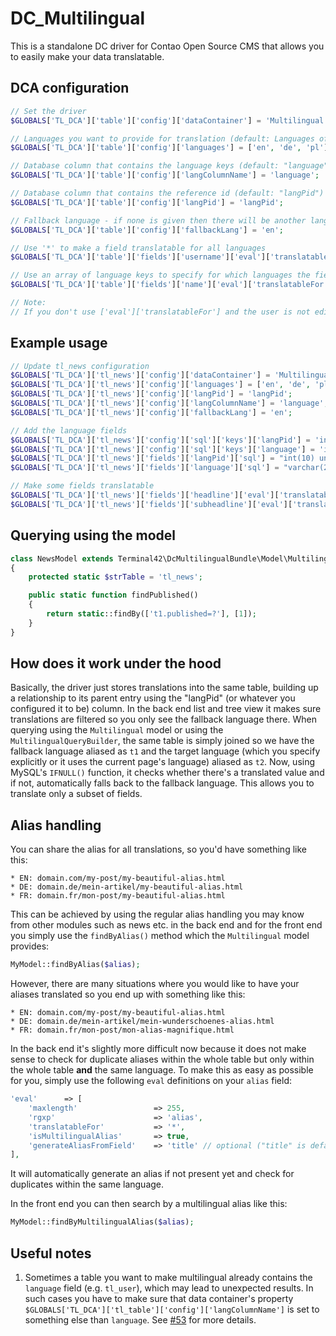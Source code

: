 DC_Multilingual
===============

This is a standalone DC driver for Contao Open Source CMS that allows you to easily make your data translatable.

## DCA configuration

```php
// Set the driver
$GLOBALS['TL_DCA']['table']['config']['dataContainer'] = 'Multilingual';

// Languages you want to provide for translation (default: Languages of all root pages)
$GLOBALS['TL_DCA']['table']['config']['languages'] = ['en', 'de', 'pl'];

// Database column that contains the language keys (default: "language")
$GLOBALS['TL_DCA']['table']['config']['langColumnName'] = 'language';

// Database column that contains the reference id (default: "langPid")
$GLOBALS['TL_DCA']['table']['config']['langPid'] = 'langPid';

// Fallback language - if none is given then there will be another language "fallback" selectable from the dropdown
$GLOBALS['TL_DCA']['table']['config']['fallbackLang'] = 'en';

// Use '*' to make a field translatable for all languages
$GLOBALS['TL_DCA']['table']['fields']['username']['eval']['translatableFor'] = '*';

// Use an array of language keys to specify for which languages the field is translatable
$GLOBALS['TL_DCA']['table']['fields']['name']['eval']['translatableFor'] = ['de'];

// Note:
// If you don't use ['eval']['translatableFor'] and the user is not editing the fallback language, then the field will be hidden for all the languages
```

## Example usage

```php
// Update tl_news configuration
$GLOBALS['TL_DCA']['tl_news']['config']['dataContainer'] = 'Multilingual';
$GLOBALS['TL_DCA']['tl_news']['config']['languages'] = ['en', 'de', 'pl'];
$GLOBALS['TL_DCA']['tl_news']['config']['langPid'] = 'langPid';
$GLOBALS['TL_DCA']['tl_news']['config']['langColumnName'] = 'language';
$GLOBALS['TL_DCA']['tl_news']['config']['fallbackLang'] = 'en';

// Add the language fields
$GLOBALS['TL_DCA']['tl_news']['config']['sql']['keys']['langPid'] = 'index';
$GLOBALS['TL_DCA']['tl_news']['config']['sql']['keys']['language'] = 'index';
$GLOBALS['TL_DCA']['tl_news']['fields']['langPid']['sql'] = "int(10) unsigned NOT NULL default '0'";
$GLOBALS['TL_DCA']['tl_news']['fields']['language']['sql'] = "varchar(2) NOT NULL default ''";

// Make some fields translatable
$GLOBALS['TL_DCA']['tl_news']['fields']['headline']['eval']['translatableFor'] = '*';
$GLOBALS['TL_DCA']['tl_news']['fields']['subheadline']['eval']['translatableFor'] = ['de'];
```

## Querying using the model

```php
class NewsModel extends Terminal42\DcMultilingualBundle\Model\Multilingual
{
	protected static $strTable = 'tl_news';

	public static function findPublished()
	{
		return static::findBy(['t1.published=?'], [1]);
	}
}
```

## How does it work under the hood

Basically, the driver just stores translations into the same table, building up
a relationship to its parent entry using the "langPid" (or whatever you
configured it to be) column. In the back end list and tree view it makes sure
translations are filtered so you only see the fallback language there.
When querying using the `Multilingual` model or using the
`MultilingualQueryBuilder`, the same table is simply joined so we have the
fallback language aliased as `t1` and the target language (which you specify
 explicitly or it uses the current page's language) aliased as `t2`. Now, using
 MySQL's `IFNULL()` function, it checks whether there's a translated value and
 if not, automatically falls back to the fallback language. This allows you to
 translate only a subset of fields.


## Alias handling

You can share the alias for all translations, so you'd have something like this:

    * EN: domain.com/my-post/my-beautiful-alias.html
    * DE: domain.de/mein-artikel/my-beautiful-alias.html
    * FR: domain.fr/mon-post/my-beautiful-alias.html

This can be achieved by using the regular alias handling you may know from
other modules such as news etc. in the back end and for the front end you simply
use the `findByAlias()` method which the `Multilingual` model provides:

```php
MyModel::findByAlias($alias);
```

However, there are many situations where you would like to have your aliases
translated so you end up with something like this:

    * EN: domain.com/my-post/my-beautiful-alias.html
    * DE: domain.de/mein-artikel/mein-wunderschoenes-alias.html
    * FR: domain.fr/mon-post/mon-alias-magnifique.html

In the back end it's slightly more difficult now because it does not make sense
to check for duplicate aliases within the whole table but only within the whole
table **and** the same language. To make this as easy as possible for you, simply
use the following `eval` definitions on your `alias` field:

```php
'eval'      => [
    'maxlength'                 => 255,
    'rgxp'                      => 'alias',
    'translatableFor'           => '*',
    'isMultilingualAlias'       => true,
    'generateAliasFromField'    => 'title' // optional ("title" is default)
],
```

It will automatically generate an alias if not present yet and check for
duplicates within the same language.

In the front end you can then search by a multilingual alias like this:

```php
MyModel::findByMultilingualAlias($alias);
```

## Useful notes

1. Sometimes a table you want to make multilingual already contains the `language` field (e.g. `tl_user`), 
which may lead to unexpected results. In such cases you have to make sure that data container's property
`$GLOBALS['TL_DCA']['tl_table']['config']['langColumnName']` is set to something else than `language`. 
See [#53](https://github.com/terminal42/contao-DC_Multilingual/issues/53) for more details.
